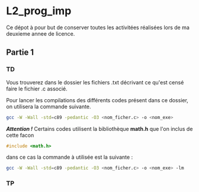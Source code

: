 # L2_prog_imp

Ce dépot à pour but de conserver toutes les activitées réalisées lors de ma deuxieme annee de licence.

## Partie 1

### TD

Vous trouverez dans le dossier les fichiers .txt décrivant ce qu'est censé faire le fichier .c associé.

Pour lancer les compilations des différents codes présent dans ce dossier, on utilisera la commande suivante.

```bash
gcc -W -Wall -std=c89 -pedantic -O3 <nom_ficher.c> -o <nom_exe>
```

**_Attention !_** Certains codes utilisent la bibliothèque **math.h** que l'on inclus de cette facon

```c
#include <math.h>
```

dans ce cas la commande à utilisée est la
suivante :

```bash
gcc -W -Wall -std=c89 -pedantic -O3 <nom_ficher.c> -o <nom_exe> -lm
```

### TP
